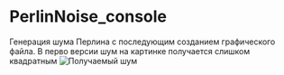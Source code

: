 # PerlinNoise_console
Генерация шума Перлина с последующим созданием графического файла.
В перво версии шум на картинке получается слишком квадратным
![Получаемый шум](https://user-images.githubusercontent.com/89964564/233467657-867ae172-e4dc-4f68-a798-f0d8fa10a3fe.jpg)
